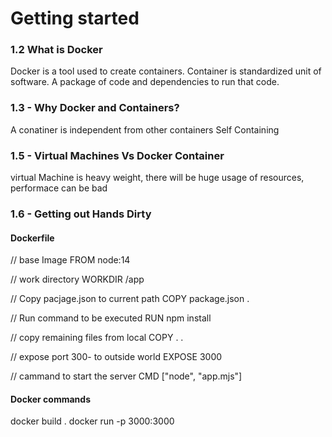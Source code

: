 # Getting started

### 1.2 What is Docker
Docker is a tool used to create containers. Container is standardized unit of software. A package of code and dependencies to run that code.

### 1.3 - Why Docker and Containers?

A conatiner is independent from other containers
Self Containing

### 1.5 - Virtual Machines Vs Docker Container
virtual Machine is heavy weight, there will be huge usage of resources, performace can be bad

### 1.6 - Getting out Hands Dirty

#### Dockerfile

// base Image
FROM node:14

// work directory
WORKDIR /app

// Copy pacjage.json to current path
COPY package.json .

// Run command to be executed
RUN npm install

// copy remaining files from local 
COPY . .

// expose port 300- to outside world
EXPOSE 3000

// cammand to start the server
CMD ["node", "app.mjs"]

#### Docker commands

docker build .
docker run -p 3000:3000 <image id>






